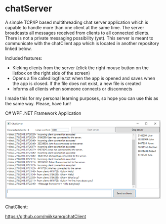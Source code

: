 # chatServer
 
A simple TCP/IP based multithreading chat server application which is capable to handle more than one client at the same time. The server broadcasts all messages received from clients to all connected clients. There is not a private messaging possibility (yet). This server is meant to communicate with the chatClient app which is located in another repository linked below. 

Included features:
 - Kicking clients from the server (click the right mouse button on the listbox on the right side of the screen) 
 - Opens a file called logfile.txt when the app is opened and saves when the app is closed. If the file does not exist, a new file is created
 - Informs all clients when someone connects or disconnects
 
 

I made this for my personal learning purposes, so hope you can use this as the same way. Please, have fun!

C# WPF .NET Framework Application

![img](screenshot.PNG)

ChatClient:

https://github.com/miikkamq/chatClient
